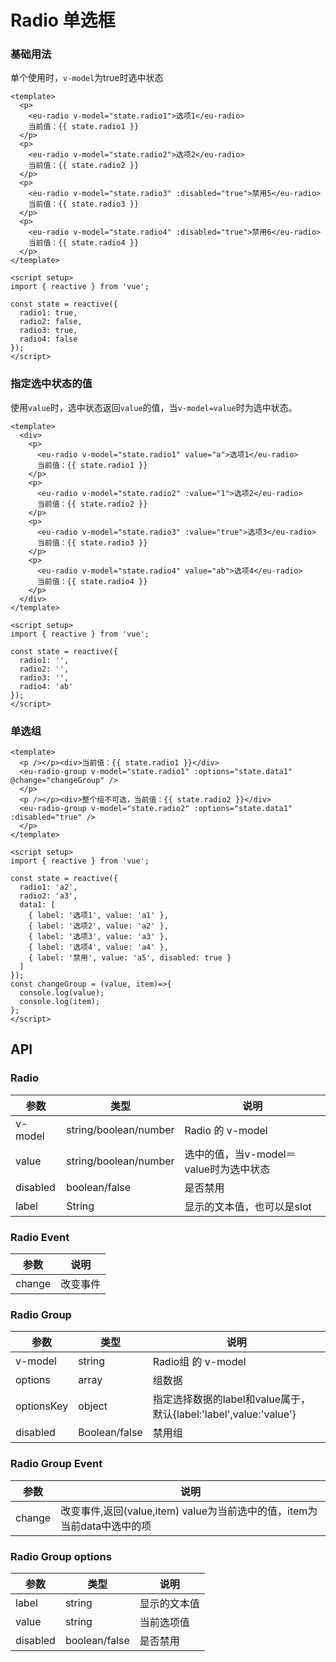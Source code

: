 
# Radio 单选框

### 基础用法

单个使用时，`v-model`为true时选中状态

```vue demo
<template>
  <p>
    <eu-radio v-model="state.radio1">选项1</eu-radio>
    当前值：{{ state.radio1 }}
  </p>
  <p>
    <eu-radio v-model="state.radio2">选项2</eu-radio>
    当前值：{{ state.radio2 }}
  </p>
  <p>
    <eu-radio v-model="state.radio3" :disabled="true">禁用5</eu-radio>
    当前值：{{ state.radio3 }}
  </p>
  <p>
    <eu-radio v-model="state.radio4" :disabled="true">禁用6</eu-radio>
    当前值：{{ state.radio4 }}
  </p>
</template>

<script setup>
import { reactive } from 'vue';

const state = reactive({
  radio1: true,
  radio2: false,
  radio3: true,
  radio4: false
});
</script>

```

### 指定选中状态的值

使用`value`时，选中状态返回`value`的值，当`v-model=value`时为选中状态。

```vue demo
<template>
  <div>
    <p>
      <eu-radio v-model="state.radio1" value="a">选项1</eu-radio>
      当前值：{{ state.radio1 }}
    </p>
    <p>
      <eu-radio v-model="state.radio2" :value="1">选项2</eu-radio>
      当前值：{{ state.radio2 }}
    </p>
    <p>
      <eu-radio v-model="state.radio3" :value="true">选项3</eu-radio>
      当前值：{{ state.radio3 }}
    </p>
    <p>
      <eu-radio v-model="state.radio4" value="ab">选项4</eu-radio>
      当前值：{{ state.radio4 }}
    </p>
  </div>
</template>

<script setup>
import { reactive } from 'vue';

const state = reactive({
  radio1: '',
  radio2: '',
  radio3: '',
  radio4: 'ab'
});
</script>

```

### 单选组

```vue demo
<template>
  <p /></p><div>当前值：{{ state.radio1 }}</div>
  <eu-radio-group v-model="state.radio1" :options="state.data1" @change="changeGroup" />
  </p>
  <p /></p><div>整个组不可选，当前值：{{ state.radio2 }}</div>
  <eu-radio-group v-model="state.radio2" :options="state.data1" :disabled="true" />
  </p>
</template>

<script setup>
import { reactive } from 'vue';

const state = reactive({
  radio1: 'a2',
  radio2: 'a3',
  data1: [
    { label: '选项1', value: 'a1' },
    { label: '选项2', value: 'a2' },
    { label: '选项3', value: 'a3' },
    { label: '选项4', value: 'a4' },
    { label: '禁用', value: 'a5', disabled: true }
  ]
});
const changeGroup = (value, item)=>{
  console.log(value);
  console.log(item);
};
</script>

```

## API

### Radio

|参数|类型|说明|
|----------|--------------|--------|
|v-model       | string/boolean/number    |Radio 的 v-model|
|value         | string/boolean/number    |选中的值，当v-model＝value时为选中状态|
|disabled      | boolean/false  |是否禁用|
|label         | String         |显示的文本值，也可以是slot|

### Radio Event

|参数|说明|
|----------|--------------|
|change          |  改变事件|

### Radio Group

|参数|类型|说明|
|----------|--------------|--------|
|v-model         | string         |Radio组 的 v-model|
|options         | array          |组数据|
| optionsKey    | object        | 指定选择数据的label和value属于，默认{label:'label',value:'value'} |
|disabled        | Boolean/false   |禁用组|

### Radio Group Event

|参数|说明|
|----------|--------------|
|change          | 改变事件,返回(value,item) value为当前选中的值，item为当前data中选中的项|

### Radio Group options

|参数|类型|说明|
|----------|--------------|--------|
|label          | string         |显示的文本值|
|value          | string         |当前选项值|
|disabled       | boolean/false  |是否禁用|
